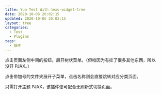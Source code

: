 ```yaml
---
title: Yun Test With hexo-widget-tree
date: 2020-10-06 20:02:15
updated: 2020-10-06 20:02:15
layout: tree
categories:
  - Test
  - Plugins
tags:
  - 插件
---
```


点击页面左侧中间的按钮，展开树状菜单。（但咱因为有挂了很多其他东西，所以没开 PJAX。）

点击带加号的文件夹展开子菜单，点击名称则会直接跳转对应分类页面。

只需打开主题 PJAX，该插件便可配合无刷新式切换页面。
